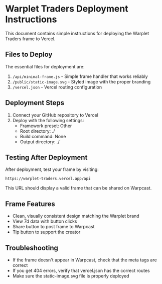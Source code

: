# Warplet Traders Deployment Instructions

This document contains simple instructions for deploying the Warplet Traders frame to Vercel.

## Files to Deploy

The essential files for deployment are:

1. `/api/minimal-frame.js` - Simple frame handler that works reliably
2. `/public/static-image.svg` - Styled image with the proper branding
3. `/vercel.json` - Vercel routing configuration

## Deployment Steps

1. Connect your GitHub repository to Vercel
2. Deploy with the following settings:
   - Framework preset: Other
   - Root directory: ./
   - Build command: None
   - Output directory: ./

## Testing After Deployment

After deployment, test your frame by visiting:

```
https://warplet-traders.vercel.app/api
```

This URL should display a valid frame that can be shared on Warpcast.

## Frame Features

- Clean, visually consistent design matching the Warplet brand
- View 7d data with button clicks
- Share button to post frame to Warpcast
- Tip button to support the creator

## Troubleshooting

- If the frame doesn't appear in Warpcast, check that the meta tags are correct
- If you get 404 errors, verify that vercel.json has the correct routes
- Make sure the static-image.svg file is properly deployed